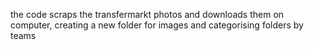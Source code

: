 the code scraps the transfermarkt photos and downloads them on computer, creating a new folder for images and categorising folders by teams
